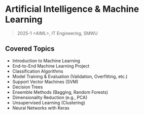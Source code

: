 # Artificial Intelligence & Machine Learning

> 2025-1 &lt;AIML>, IT Engineering, SMWU

## Covered Topics

- Introduction to Machine Learning
- End-to-End Machine Learning Project  
- Classification Algorithms  
- Model Training & Evaluation (Validation, Overfitting, etc.)  
- Support Vector Machines (SVM)  
- Decision Trees  
- Ensemble Methods (Bagging, Random Forests)  
- Dimensionality Reduction (e.g., PCA)  
- Unsupervised Learning (Clustering)  
- Neural Networks with Keras
